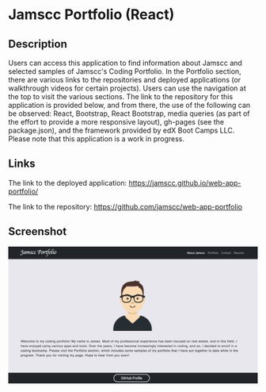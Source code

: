 # Jamscc Portfolio (React)

## Description

Users can access this application to find information about Jamscc and selected samples of Jamscc's Coding Portfolio. In the Portfolio section, there are various links to the repositories and deployed applications (or walkthrough videos for certain projects). Users can use the navigation at the top to visit the various sections. The link to the repository for this application is provided below, and from there, the use of the following can be observed: React, Bootstrap, React Bootstrap, media queries (as part of the effort to provide a more responsive layout), gh-pages (see the package.json), and the framework provided by edX Boot Camps LLC. Please note that this application is a work in progress.

## Links

The link to the deployed application: https://jamscc.github.io/web-app-portfolio/

The link to the repository: https://github.com/jamscc/web-app-portfolio

## Screenshot

![screenshot](assets/images/portfolio.png)